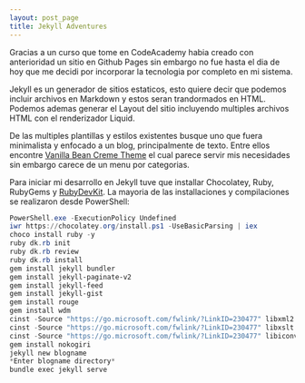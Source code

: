 ```yaml
---
layout: post_page
title: Jekyll Adventures
---
```



Gracias a un curso que tome en CodeAcademy habia creado con anterioridad un sitio en Github Pages sin embargo no fue hasta el dia de hoy que me decidi por incorporar la tecnologia por completo en mi sistema.

Jekyll es un generador de sitios estaticos, esto quiere decir que podemos incluir archivos en Markdown y estos seran trandormados en HTML. Podemos ademas generar el Layout del sitio incluyendo multiples archivos HTML con el renderizador Liquid.

De las multiples plantillas y estilos existentes busque uno que fuera minimalista y enfocado a un blog, principalmente de texto. Entre ellos encontre [Vanilla Bean Creme Theme](http://richbray.me/frap/) el cual parece servir mis necesidades sin embargo carece de un menu por categorias.

Para iniciar mi desarrollo en Jekyll tuve que installar Chocolatey, Ruby, RubyGems y [RubyDevKit](http://rubyinstaller.org/downloads/). La mayoria de las installaciones y compilaciones se realizaron desde PowerShell:

~~~ powershell
PowerShell.exe -ExecutionPolicy Undefined
iwr https://chocolatey.org/install.ps1 -UseBasicParsing | iex
choco install ruby -y
ruby dk.rb init
ruby dk.rb review
ruby dk.rb install
gem install jekyll bundler
gem install jekyll-paginate-v2
gem install jekyll-feed
gem install jekyll-gist
gem install rouge
gem install wdm
cinst -Source "https://go.microsoft.com/fwlink/?LinkID=230477" libxml2
cinst -Source "https://go.microsoft.com/fwlink/?LinkID=230477" libxslt
cinst -Source "https://go.microsoft.com/fwlink/?LinkID=230477" libiconv
gem install nokogiri
jekyll new blogname
*Enter blogname directory*
bundle exec jekyll serve
~~~
